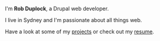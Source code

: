 ---
---

I'm **Rob Duplock**, a Drupal web developer.

I live in Sydney and I'm passionate about all things web.

Have a look at some of my [projects] or check out my [resume].

<!-- Contact me at [@username] or by [email]. -->

[projects]: /projects
[resume]: https://robertduplock.xyz/files/robert_duplock_cv.pdf
[@username]: https://twitter.com/username
[email]: mailto:email@example.com
